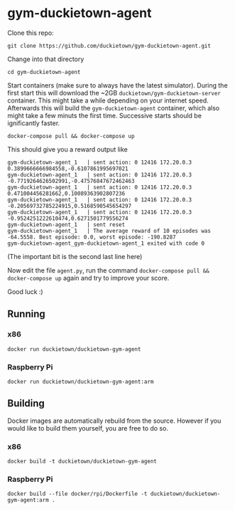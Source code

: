 # gym-duckietown-agent

Clone this repo:

    git clone https://github.com/duckietown/gym-duckietown-agent.git
    
Change into that directory

    cd gym-duckietown-agent
    
Start containers (make sure to always have the latest simulator). During the first start this will download the ~2GB `duckietown/gym-duckietown-server` container. This might take a while depending on your internet speed. Afterwards this will build the `gym-duckietown-agent` container, which also might take a few minuts the first time. Successive starts should be ignificantly faster.

    docker-compose pull && docker-compose up

This should give you a reward output like 
    
    gym-duckietown-agent_1   | sent action: 0 12416 172.20.0.3 0.3899666666984558,-0.6107861995697021
    gym-duckietown-agent_1   | sent action: 0 12416 172.20.0.3 -0.7719264626502991,-0.47576847672462463
    gym-duckietown-agent_1   | sent action: 0 12416 172.20.0.3 0.471004456281662,0.10089363902807236
    gym-duckietown-agent_1   | sent action: 0 12416 172.20.0.3 -0.20569732785224915,0.5168590545654297
    gym-duckietown-agent_1   | sent action: 0 12416 172.20.0.3 -0.9524251222610474,0.6271501779556274
    gym-duckietown-agent_1   | sent reset
    gym-duckietown-agent_1   | The average reward of 10 episodes was -64.5558. Best episode: 0.0, worst episode: -190.8287
    gym-duckietown-agent_gym-duckietown-agent_1 exited with code 0

(The important bit is the second last line here)

Now edit the file `agent.py`, run the command `docker-compose pull && docker-compose up` again and try to improve your score.

Good luck :)

## Running

### x86

`docker run duckietown/duckietown-gym-agent`

### Raspberry Pi

`docker run duckietown/duckietown-gym-agent:arm`

## Building

Docker images are automatically rebuild from the source. However if you would like to build them yourself, you are free to do so.

### x86

`docker build -t duckietown/duckietown-gym-agent`

### Raspberry Pi

`docker build --file docker/rpi/Dockerfile -t duckietown/duckietown-gym-agent:arm .`
